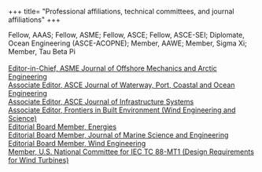 +++
title= "Professional affiliations, technical committees, and journal affiliations"
+++

Fellow, AAAS; Fellow, ASME; Fellow, ASCE; Fellow, ASCE-SEI; Diplomate, Ocean Engineering (ASCE-ACOPNE); Member, AAWE; Member, Sigma Xi; Member, Tau Beta Pi<br>  
[Editor-in-Chief, ASME Journal of Offshore Mechanics and Arctic Engineering](https://asmedigitalcollection.asme.org/offshoremechanics)<br> 
[Associate Editor, ASCE Journal of Waterway, Port, Coastal and Ocean Engineering](https://ascelibrary.org/journal/jwped5)<br>
[Associate Editor, ASCE Journal of Infrastructure Systems](https://ascelibrary.org/journal/jitse4)<br>
[Associate Editor, Frontiers in Built Environment (Wind Engineering and Science)](https://www.frontiersin.org/journals/built-environment/sections/wind-engineering-and-science)<br>
[Editorial Board Member, Energies](https://www.mdpi.com/journal/energies)<br>
[Editorial Board Member, Journal of Marine Science and Engineering](https://www.mdpi.com/journal/jmse)<br>
[Editorial Board Member, Wind Engineering](https://journals.sagepub.com/home/wie)<br>
[Member, U.S. National Committee for IEC TC 88-MT1 (Design Requirements for Wind Turbines)](https://www.iec.ch/dyn/www/f?p=103:14:11449838595882::::FSP_ORG_ID,FSP_LANG_ID:2830,25)<br>
